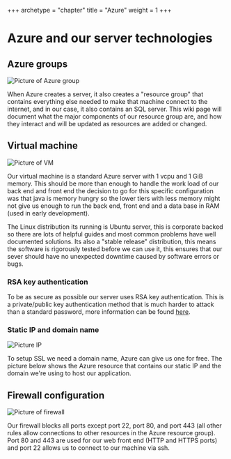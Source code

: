 +++
archetype = "chapter"
title = "Azure"
weight = 1
+++
# Azure and our server technologies

## Azure groups

![Picture of Azure group](https://github.com/jrykns/not-a-virus-map/assets/55873910/be3f6a06-dda4-46bd-915c-dc58dc5d1b93)

When Azure creates a server, it also creates a "resource group" that contains everything else needed to make that machine connect to the internet, and in our case, it also contains an SQL server. This wiki page will document what the major components of our resource group are, and how they interact and will be updated as resources are added or changed.

## Virtual machine

![Picture of VM](https://github.com/jrykns/not-a-virus-map/assets/55873910/bb4bfb7b-8385-4b59-a551-e02f817b2851)

Our virtual machine is a standard Azure server with 1 vcpu and 1 GiB memory. This should be more than enough to handle the work load of our back end and front end the decision to go for this specific configuration was that java is memory hungry so the lower tiers with less memory might not give us enough to run the back end, front end and a data base in RAM (used in early development). 

The Linux distribution its running is Ubuntu server, this is corporate backed so there are lots of helpful guides and most common problems have well documented solutions. Its also a "stable release" distribution, this means the software is rigorously tested before we can use it, this ensures that our sever should have no unexpected downtime caused by software errors or bugs.

### RSA key authentication

To be as secure as possible our server uses RSA key authentication. This is a private/public key authentication method that is much harder to attack than a standard password, more information can be found [here](https://wiki.archlinux.org/title/SSH_keys).

### Static IP and domain name

![Picture IP](https://github.com/jrykns/not-a-virus-map/assets/55873910/d2d7477f-7a90-4028-8703-d16f6bdb04db)


To setup SSL we need a domain name, Azure can give us one for free. The picture below shows the Azure resource that contains our static IP and the domain we're using to host our application.

## Firewall configuration

![Picture of firewall](https://github.com/jrykns/not-a-virus-map/assets/55873910/a3151b7f-49d3-4d05-8029-0485de1a222d)

Our firewall blocks all ports except port 22, port 80, and port 443 (all other rules allow connections to other resources in the Azure resource group). Port 80 and 443 are used for our web front end (HTTP and HTTPS ports) and port 22 allows us to connect to our machine via ssh.

